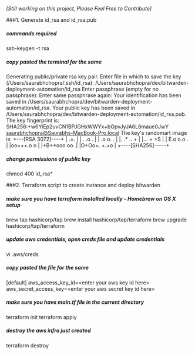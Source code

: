 _[Still working on this project, Please Feel Free to Contribute]_

###1. Generate id_rsa and id_rsa.pub

##### commands required
ssh-keygen -t rsa

##### copy pasted the terminal for the same
Generating public/private rsa key pair.
Enter file in which to save the key (/Users/saurabhchopra/.ssh/id_rsa): /Users/saurabhchopra/dev/bitwarden-deployment-automation/id_rsa
Enter passphrase (empty for no passphrase):
Enter same passphrase again:
Your identification has been saved in /Users/saurabhchopra/dev/bitwarden-deployment-automation/id_rsa.
Your public key has been saved in /Users/saurabhchopra/dev/bitwarden-deployment-automation/id_rsa.pub.
The key fingerprint is:
SHA256:+w6YiEp2uvCN1BPJGHxWWYx+bOpvJyJA6L6maue0JwY saurabhchopra@Saurabhs-MacBook-Pro.local
The key's randomart image is:
+---[RSA 3072]----+
|      .=.        |
| .   .o .        |
| .o o. .         |
|. .* .. +        |
|... +  +S        |
| E.o o.o .       |
|oo+++.o o        |
|+B+*ooo oo.      |
|O+Oo+. +.+o      |
+----[SHA256]-----+

##### change permissions of public key
chmod 400 id_rsa*

###2. Terraform script to create instance and deploy bitwarden

##### make sure you have terraform installed locally - Homebrew on OS X setup
brew tap hashicorp/tap
brew install hashicorp/tap/terraform
brew upgrade hashicorp/tap/terraform

##### update aws credentials, open creds file and update credentials
vi .aws/creds

##### copy pasted the file for the same
[default]
aws_access_key_id=\<enter your aws key id here>
aws_secret_access_key=\<enter your aws secret key id here>

##### make sure you have main.tf file in the current directory
terraform init
terraform apply

##### destroy the aws infra just created
terraform destroy
